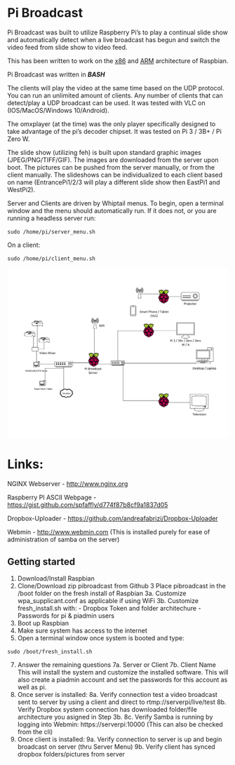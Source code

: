 
# Pi Broadcast 

Pi Broadcast was built to utilize Raspberry Pi’s to play a continual slide show and automatically detect when a live broadcast has begun and switch the video feed from slide show to video feed.

This has been written to work on the [x86](https://www.raspberrypi.org/downloads/raspberry-pi-desktop/) and [ARM](https://www.raspberrypi.org/downloads/raspbian/) architecture of Raspbian.

Pi Broadcast was written in ***BASH***

The clients will play the video at the same time based on the UDP protocol.  You can run an unlimited amount of clients.  Any number of clients that can detect/play a UDP broadcast can be used.  It was tested with VLC on (IOS/MacOS/Windows 10/Android).

The omxplayer (at the time) was the only player specifically designed to take advantage of the pi’s decoder chipset.  It was tested on Pi 3 / 3B+ / Pi Zero W.

The slide show (utilizing feh) is built upon standard graphic images (JPEG/PNG/TIFF/GIF).  The images are downloaded from the server upon boot.  The pictures can be pushed from the server manually, or from the client manually.  The slideshows can be individualized to each client based on name (EntrancePi1/2/3 will play a different slide show then EastPi1 and WestPi2). 

Server and Clients are driven by Whiptail menus.  To begin, open a terminal window and the menu should automatically run.  If it does not, or you are running a headless server run:
```
sudo /home/pi/server_menu.sh
```

On a client:
```
sudo /home/pi/client_menu.sh
```



![Image description](https://github.com/grandhack/pibroadcast/blob/master/PIBroadcast.png)



# Links:
NGINX Webserver - http://www.nginx.org

Raspberry PI ASCII Webpage - https://gist.github.com/spfaffly/d774f87b8cf9a1837d05

Dropbox-Uploader - https://github.com/andreafabrizi/Dropbox-Uploader

Webmin - http://www.webmin.com (This is installed purely for ease of administration of samba on the server)

## Getting started
1. Download/Install Raspbian
2. Clone/Download zip pibroadcast from Github
3  Place pibroadcast in the /boot folder on the fresh install of Raspbian
 3a.  Customize wpa_supplicant.conf as applicable if using WiFi
 3b.  Customize fresh_install.sh with:
        - Dropbox Token and folder architechure
        - Passwords for pi & piadmin users
4. Boot up Raspbian
5. Make sure system has access to the internet
6. Open a terminal window once system is booted and type:
```
sudo /boot/fresh_install.sh
```
7.  Answer the remaining questions
 7a. Server or Client
 7b. Client Name
This will install the system and customize the installed software.  This will also create a piadmin account and set the passwords for this account as well as pi.
8.  Once server is installed:
 8a. Verify connection test a video broadcast sent to server by using a client and direct to rtmp://serverpi/live/test
 8b. Verify Dropbox system connection has downloaded folder/file architecture you asigned in Step 3b.
 8c. Verify Samba is running by logging into Webmin: https://serverpi:10000 (This can also be checked from the cli)
9.  Once client is installed:
 9a. Verify connection to server is up and begin broadcast on server (thru Server Menu)
 9b. Verify client has synced dropbox folders/pictures from server
